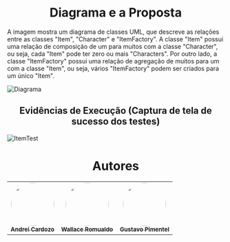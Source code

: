 <h1 align="center">Diagrama e a Proposta</h1>

A imagem mostra um diagrama de classes UML, que descreve as relações entre as classes "Item", "Character" e "ItemFactory". A classe "Item" possui uma relação de composição de um para muitos com a classe "Character", ou seja, cada "Item" pode ter zero ou mais "Characters". Por outro lado, a classe "ItemFactory" possui uma relação de agregação de muitos para um com a classe "Item", ou seja, vários "ItemFactory" podem ser criados para um único "Item".

![](./docs/diagram.jpg?raw=true "Diagrama")

<h2 align="center">Evidências de Execução (Captura de tela de sucesso dos testes)</h2>

![ItemTest](https://github.com/WallaceRomualdoJF/Aula_Padrao_Projeto/assets/67652151/4b0f2634-f888-4675-8c9a-c9fff2e39c17)

<h1 align="center">Autores</h1>

<table align="center">
  <tr>
    <td align="center">
      <a href="https://github.com/AndreiCardozo">
        <img style="border-radius: 50%;" src="https://avatars.githubusercontent.com/u/67652151?v=4" width="100px;" alt=""/><br/><sub><b>Andrei Cardozo</b></sub>
      </a> <br/>
      <a href="https://github.com/AndreiCardozo" title="Andrei Cardozo"></a>
    </td>
      <td align="center">
      <a href="https://github.com/WallaceRomualdoJF">
        <img style="border-radius: 50%;" src="https://avatars.githubusercontent.com/u/67033167?v=4" width="100px;" alt=""/><br/><sub><b>Wallace Romualdo</b></sub>
      </a> <br/>
      <a href="https://github.com/WallaceRomualdoJF" title="Wallace Romualdo"></a>
    </td>
      <td align="center">
      <a href="https://github.com/Gpimentel7">
        <img style="border-radius: 50%;" src="https://avatars.githubusercontent.com/u/50156614?v=4" width="100px;" alt=""/><br/><sub><b>Gustavo Pimentel</b></sub>
      </a> <br/>
      <a href="https://github.com/Gpimentel7" title="Gustavo Pimentel"></a>
    </td>
</table>

